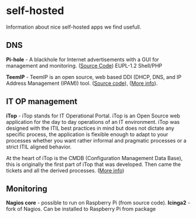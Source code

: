 # self-hosted
Information about nice self-hosted apps we find usefull.

## DNS
**Pi-hole** - A blackhole for Internet advertisements with a GUI for management and monitoring. ([Source Code](https://github.com/pi-hole/pi-hole)) EUPL-1.2 Shell/PHP

**TeemIP** - TeemIP is an open source, web based DDI (DHCP, DNS,  and IP Address Management (IPAM)) tool. ([Source code](https://github.com/TeemIp)), ([More info](https://github.com/TeemIp)).

## IT OP management
**iTop** - iTop stands for IT Operational Portal. iTop is an Open Source web application for the day to day operations of an IT environment. iTop was designed with the ITIL best practices in mind but does not dictate any specific process, the application is flexible enough to adapt to your processes whether you want rather informal and pragmatic processes or a strict ITIL aligned behavior.

At the heart of iTop is the CMDB (Configuration Management Data Base), this is originally the first part of iTop that was developed. Then came the tickets and all the derived processes.
([More info](https://www.combodo.com/itop-193))

## Monitoring
**Nagios core** - possible to run on Raspberry Pi (from source code).
**Icinga2** - fork of Nagios. Can be installed to Raspberry Pi from package
